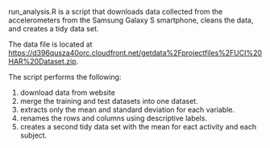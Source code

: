run_analysis.R is a script that downloads data collected from the accelerometers from the Samsung Galaxy S smartphone, cleans the data, and
creates a tidy data set. 

The data file is located at https://d396qusza40orc.cloudfront.net/getdata%2Fprojectfiles%2FUCI%20HAR%20Dataset.zip.

The script performs the following:

1) download data from website
2) merge the training and test datasets into one dataset.
3) extracts only the mean and standard deviation for each variable.
4) renames the rows and columns using descriptive labels.
5) creates a second tidy data set with the mean for eact activity and each subject.

